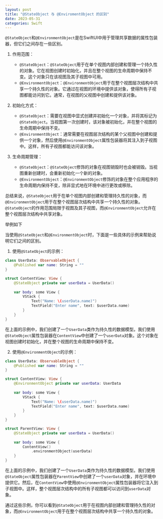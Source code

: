 ```yaml
---
layout: post
title: "@StateObject 与 @EnviromentObject 的区别"
date: 2023-05-31
categories: Swift
---
```

        
`@StateObject`和`@EnvironmentObject`是在SwiftUI中用于管理共享数据的属性包装器，但它们之间存在一些区别。

1. 作用范围：
   - `@StateObject`：`@StateObject`用于在单个视图内部创建和管理一个持久性的对象。它在视图创建时初始化，并且在整个视图的生命周期中保持不变。这个对象只在该视图及其子视图中可用。
   - `@EnvironmentObject`：`@EnvironmentObject`用于在整个视图层次结构中共享一个持久性的对象。它通过在视图的环境中提供该对象，使得所有子视图都能访问到它。通常，在视图的父视图中创建和提供该对象。

2. 初始化方式：
   - `@StateObject`：需要在视图中显式创建并初始化一个对象，并将其标记为`@StateObject`。当视图第一次创建时，该对象被初始化，并在整个视图的生命周期中保持不变。
   - `@EnvironmentObject`：通常需要在视图层次结构的某个父视图中创建和提供一个对象，然后使用`@EnvironmentObject`属性包装器将其注入到子视图中。这样，所有子视图都能访问该对象。

3. 生命周期管理：
   - `@StateObject`：`@StateObject`修饰的对象在视图销毁时也会被销毁。当视图重新创建时，会重新初始化一个新的对象。
   - `@EnvironmentObject`：`@EnvironmentObject`修饰的对象在整个应用程序的生命周期内保持不变，除非显式地在环境中进行更改或移除。

总结来说，`@StateObject`用于在单个视图内部创建和管理持久性的对象，而`@EnvironmentObject`用于在整个视图层次结构中共享一个持久性的对象。`@StateObject`的作用范围局限于视图及其子视图，而`@EnvironmentObject`允许在整个视图层次结构中共享对象。

举例如下

当使用`@StateObject`和`@EnvironmentObject`时，下面是一些具体的示例来帮助说明它们之间的区别。

1. 使用`@StateObject`的示例：

```swift
class UserData: ObservableObject {
    @Published var name: String = ""
}

struct ContentView: View {
    @StateObject private var userData = UserData()
    
    var body: some View {
        VStack {
            Text("Name: \(userData.name)")
            TextField("Enter name", text: $userData.name)
        }
    }
}
```

在上面的示例中，我们创建了一个`UserData`类作为持久性的数据模型。我们使用`@StateObject`属性包装器在`ContentView`中创建了一个`userData`对象。这个对象在视图创建时初始化，并在整个视图的生命周期中保持不变。

2. 使用`@EnvironmentObject`的示例：

```swift
class UserData: ObservableObject {
    @Published var name: String = ""
}

struct ContentView: View {
    @EnvironmentObject private var userData: UserData
    
    var body: some View {
        VStack {
            Text("Name: \(userData.name)")
            TextField("Enter name", text: $userData.name)
        }
    }
}

struct ParentView: View {
    @StateObject private var userData = UserData()
    
    var body: some View {
        ContentView()
            .environmentObject(userData)
    }
}
```

在上面的示例中，我们创建了一个`UserData`类作为持久性的数据模型。我们使用`@StateObject`属性包装器在`ParentView`中创建了一个`userData`对象，并在环境中提供它。然后，在`ContentView`中使用`@EnvironmentObject`属性包装器将它注入到子视图中。这样，整个视图层次结构中的所有子视图都可以访问到`userData`对象。

通过这些示例，你可以看到`@StateObject`用于在视图内部创建和管理持久性的对象，而`@EnvironmentObject`用于在整个视图层次结构中共享一个持久性的对象。